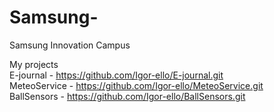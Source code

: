 # Samsung-
Samsung Innovation Campus

My projects  
E-journal - https://github.com/Igor-ello/E-journal.git  
MeteoService - https://github.com/Igor-ello/MeteoService.git  
BallSensors - https://github.com/Igor-ello/BallSensors.git  
